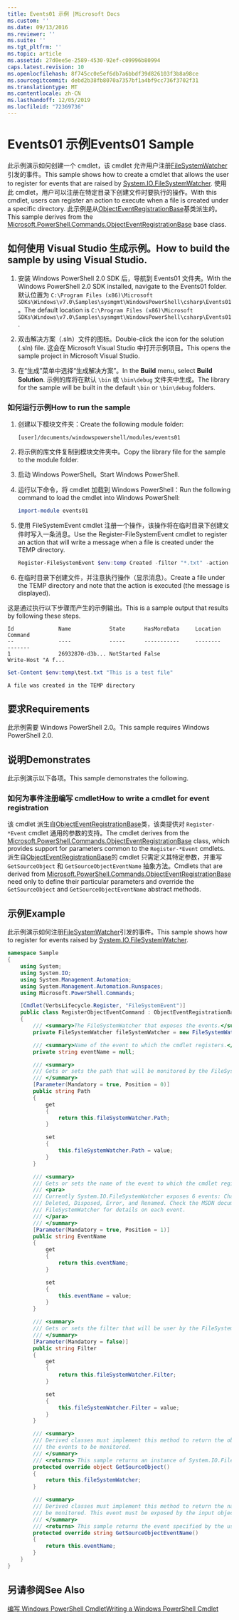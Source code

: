 ```yaml
---
title: Events01 示例 |Microsoft Docs
ms.custom: ''
ms.date: 09/13/2016
ms.reviewer: ''
ms.suite: ''
ms.tgt_pltfrm: ''
ms.topic: article
ms.assetid: 27d0ee5e-2589-4530-92ef-c09996b80994
caps.latest.revision: 10
ms.openlocfilehash: 8f745cc0e5ef6db7a6bbdf39d826103f3b8a98ce
ms.sourcegitcommit: debd2b38fb8070a7357bf1a4bf9cc736f3702f31
ms.translationtype: MT
ms.contentlocale: zh-CN
ms.lasthandoff: 12/05/2019
ms.locfileid: "72369736"
---
```

# <a name="events01-sample"></a><span data-ttu-id="abb84-102">Events01 示例</span><span class="sxs-lookup"><span data-stu-id="abb84-102">Events01 Sample</span></span>

<span data-ttu-id="abb84-103">此示例演示如何创建一个 cmdlet，该 cmdlet 允许用户注册[FileSystemWatcher](/dotnet/api/System.IO.FileSystemWatcher)引发的事件。</span><span class="sxs-lookup"><span data-stu-id="abb84-103">This sample shows how to create a cmdlet that allows the user to register for events that are raised by [System.IO.FileSystemWatcher](/dotnet/api/System.IO.FileSystemWatcher).</span></span>
<span data-ttu-id="abb84-104">使用此 cmdlet，用户可以注册在特定目录下创建文件时要执行的操作。</span><span class="sxs-lookup"><span data-stu-id="abb84-104">With this cmdlet, users can register an action to execute when a file is created under a specific directory.</span></span>
<span data-ttu-id="abb84-105">此示例是从[ObjectEventRegistrationBase](/dotnet/api/Microsoft.PowerShell.Commands.ObjectEventRegistrationBase)基类派生的。</span><span class="sxs-lookup"><span data-stu-id="abb84-105">This sample derives from the [Microsoft.PowerShell.Commands.ObjectEventRegistrationBase](/dotnet/api/Microsoft.PowerShell.Commands.ObjectEventRegistrationBase) base class.</span></span>

## <a name="how-to-build-the-sample-by-using-visual-studio"></a><span data-ttu-id="abb84-106">如何使用 Visual Studio 生成示例。</span><span class="sxs-lookup"><span data-stu-id="abb84-106">How to build the sample by using Visual Studio.</span></span>

1. <span data-ttu-id="abb84-107">安装 Windows PowerShell 2.0 SDK 后，导航到 Events01 文件夹。</span><span class="sxs-lookup"><span data-stu-id="abb84-107">With the Windows PowerShell 2.0 SDK installed, navigate to the Events01 folder.</span></span>
   <span data-ttu-id="abb84-108">默认位置为 `C:\Program Files (x86)\Microsoft SDKs\Windows\v7.0\Samples\sysmgmt\WindowsPowerShell\csharp\Events01`。</span><span class="sxs-lookup"><span data-stu-id="abb84-108">The default location is `C:\Program Files (x86)\Microsoft SDKs\Windows\v7.0\Samples\sysmgmt\WindowsPowerShell\csharp\Events01`.</span></span>

2. <span data-ttu-id="abb84-109">双击解决方案（.sln）文件的图标。</span><span class="sxs-lookup"><span data-stu-id="abb84-109">Double-click the icon for the solution (.sln) file.</span></span>
   <span data-ttu-id="abb84-110">这会在 Microsoft Visual Studio 中打开示例项目。</span><span class="sxs-lookup"><span data-stu-id="abb84-110">This opens the sample project in Microsoft Visual Studio.</span></span>

3. <span data-ttu-id="abb84-111">在“生成”菜单中选择“生成解决方案”。</span><span class="sxs-lookup"><span data-stu-id="abb84-111">In the **Build** menu, select **Build Solution**.</span></span>
   <span data-ttu-id="abb84-112">示例的库将在默认 `\bin` 或 `\bin\debug` 文件夹中生成。</span><span class="sxs-lookup"><span data-stu-id="abb84-112">The library for the sample will be built in the default `\bin` or `\bin\debug` folders.</span></span>

### <a name="how-to-run-the-sample"></a><span data-ttu-id="abb84-113">如何运行示例</span><span class="sxs-lookup"><span data-stu-id="abb84-113">How to run the sample</span></span>

1. <span data-ttu-id="abb84-114">创建以下模块文件夹：</span><span class="sxs-lookup"><span data-stu-id="abb84-114">Create the following module folder:</span></span>

    `[user]/documents/windowspowershell/modules/events01`

2. <span data-ttu-id="abb84-115">将示例的库文件复制到模块文件夹中。</span><span class="sxs-lookup"><span data-stu-id="abb84-115">Copy the library file for the sample to the module folder.</span></span>

3. <span data-ttu-id="abb84-116">启动 Windows PowerShell。</span><span class="sxs-lookup"><span data-stu-id="abb84-116">Start Windows PowerShell.</span></span>

4. <span data-ttu-id="abb84-117">运行以下命令，将 cmdlet 加载到 Windows PowerShell：</span><span class="sxs-lookup"><span data-stu-id="abb84-117">Run the following command to load the cmdlet into Windows PowerShell:</span></span>

    ```powershell
    import-module events01
    ```

5. <span data-ttu-id="abb84-118">使用 FileSystemEvent cmdlet 注册一个操作，该操作将在临时目录下创建文件时写入一条消息。</span><span class="sxs-lookup"><span data-stu-id="abb84-118">Use the Register-FileSystemEvent cmdlet to register an action that will write a message when a file is created under the TEMP directory.</span></span>

    ```powershell
    Register-FileSystemEvent $env:temp Created -filter "*.txt" -action { Write-Host "A file was created in the TEMP directory" }
    ```

6. <span data-ttu-id="abb84-119">在临时目录下创建文件，并注意执行操作（显示消息）。</span><span class="sxs-lookup"><span data-stu-id="abb84-119">Create a file under the TEMP directory and note that the action is executed (the message is displayed).</span></span>

<span data-ttu-id="abb84-120">这是通过执行以下步骤而产生的示例输出。</span><span class="sxs-lookup"><span data-stu-id="abb84-120">This is a sample output that results by following these steps.</span></span>

```output
Id              Name            State      HasMoreData     Location             Command
--              ----            -----      -----------     --------             -------
1               26932870-d3b... NotStarted False                                 Write-Host "A f...

```

```powershell
Set-Content $env:temp\test.txt "This is a test file"
```

```output
A file was created in the TEMP directory
```

## <a name="requirements"></a><span data-ttu-id="abb84-121">要求</span><span class="sxs-lookup"><span data-stu-id="abb84-121">Requirements</span></span>

<span data-ttu-id="abb84-122">此示例需要 Windows PowerShell 2.0。</span><span class="sxs-lookup"><span data-stu-id="abb84-122">This sample requires Windows PowerShell 2.0.</span></span>

## <a name="demonstrates"></a><span data-ttu-id="abb84-123">说明</span><span class="sxs-lookup"><span data-stu-id="abb84-123">Demonstrates</span></span>

<span data-ttu-id="abb84-124">此示例演示以下各项。</span><span class="sxs-lookup"><span data-stu-id="abb84-124">This sample demonstrates the following.</span></span>

### <a name="how-to-write-a-cmdlet-for-event-registration"></a><span data-ttu-id="abb84-125">如何为事件注册编写 cmdlet</span><span class="sxs-lookup"><span data-stu-id="abb84-125">How to write a cmdlet for event registration</span></span>

<span data-ttu-id="abb84-126">该 cmdlet 派生自[ObjectEventRegistrationBase](/dotnet/api/Microsoft.PowerShell.Commands.ObjectEventRegistrationBase)类，该类提供对 `Register-*Event` cmdlet 通用的参数的支持。</span><span class="sxs-lookup"><span data-stu-id="abb84-126">The cmdlet derives from the [Microsoft.PowerShell.Commands.ObjectEventRegistrationBase](/dotnet/api/Microsoft.PowerShell.Commands.ObjectEventRegistrationBase) class, which provides support for parameters common to the `Register-*Event` cmdlets.</span></span>
<span data-ttu-id="abb84-127">派生自[ObjectEventRegistrationBase](/dotnet/api/Microsoft.PowerShell.Commands.ObjectEventRegistrationBase)的 cmdlet 只需定义其特定参数，并重写 `GetSourceObject` 和 `GetSourceObjectEventName` 抽象方法。</span><span class="sxs-lookup"><span data-stu-id="abb84-127">Cmdlets that are derived from [Microsoft.PowerShell.Commands.ObjectEventRegistrationBase](/dotnet/api/Microsoft.PowerShell.Commands.ObjectEventRegistrationBase) need only to define their particular parameters and override the `GetSourceObject` and `GetSourceObjectEventName` abstract methods.</span></span>

## <a name="example"></a><span data-ttu-id="abb84-128">示例</span><span class="sxs-lookup"><span data-stu-id="abb84-128">Example</span></span>

<span data-ttu-id="abb84-129">此示例演示如何注册[FileSystemWatcher](/dotnet/api/System.IO.FileSystemWatcher)引发的事件。</span><span class="sxs-lookup"><span data-stu-id="abb84-129">This sample shows how to register for events raised by [System.IO.FileSystemWatcher](/dotnet/api/System.IO.FileSystemWatcher).</span></span>

```csharp
namespace Sample
{
    using System;
    using System.IO;
    using System.Management.Automation;
    using System.Management.Automation.Runspaces;
    using Microsoft.PowerShell.Commands;

    [Cmdlet(VerbsLifecycle.Register, "FileSystemEvent")]
    public class RegisterObjectEventCommand : ObjectEventRegistrationBase
    {
        /// <summary>The FileSystemWatcher that exposes the events.</summary>
        private FileSystemWatcher fileSystemWatcher = new FileSystemWatcher();

        /// <summary>Name of the event to which the cmdlet registers.</summary>
        private string eventName = null;

        /// <summary>
        /// Gets or sets the path that will be monitored by the FileSystemWatcher.
        /// </summary>
        [Parameter(Mandatory = true, Position = 0)]
        public string Path
        {
            get
            {
                return this.fileSystemWatcher.Path;
            }

            set
            {
                this.fileSystemWatcher.Path = value;
            }
        }

        /// <summary>
        /// Gets or sets the name of the event to which the cmdlet registers.
        /// <para>
        /// Currently System.IO.FileSystemWatcher exposes 6 events: Changed, Created,
        /// Deleted, Disposed, Error, and Renamed. Check the MSDN documentation of
        /// FileSystemWatcher for details on each event.
        /// </para>
        /// </summary>
        [Parameter(Mandatory = true, Position = 1)]
        public string EventName
        {
            get
            {
                return this.eventName;
            }

            set
            {
                this.eventName = value;
            }
        }

        /// <summary>
        /// Gets or sets the filter that will be user by the FileSystemWatcher.
        /// </summary>
        [Parameter(Mandatory = false)]
        public string Filter
        {
            get
            {
                return this.fileSystemWatcher.Filter;
            }

            set
            {
                this.fileSystemWatcher.Filter = value;
            }
        }

        /// <summary>
        /// Derived classes must implement this method to return the object that generates
        /// the events to be monitored.
        /// </summary>
        /// <returns> This sample returns an instance of System.IO.FileSystemWatcher</returns>
        protected override object GetSourceObject()
        {
            return this.fileSystemWatcher;
        }

        /// <summary>
        /// Derived classes must implement this method to return the name of the event to
        /// be monitored. This event must be exposed by the input object.
        /// </summary>
        /// <returns> This sample returns the event specified by the user with the -EventName parameter.</returns>
        protected override string GetSourceObjectEventName()
        {
            return this.eventName;
        }
    }
}
```

## <a name="see-also"></a><span data-ttu-id="abb84-130">另请参阅</span><span class="sxs-lookup"><span data-stu-id="abb84-130">See Also</span></span>

[<span data-ttu-id="abb84-131">编写 Windows PowerShell Cmdlet</span><span class="sxs-lookup"><span data-stu-id="abb84-131">Writing a Windows PowerShell Cmdlet</span></span>](writing-a-windows-powershell-cmdlet.md)